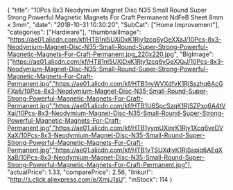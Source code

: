 {
	"title": "10Pcs 8x3 Neodymium Magnet Disc N35 Small Round Super Strong Powerful Magnetic Magnets For Craft Permanent NdFeB Sheet 8mm x 3mm",
	"date": "2018-10-31 10:30:20",
	"SubCat": ["Home Improvement"],
	"categories": ["Hardware"],
	"thumbnailImage": "https://ae01.alicdn.com/kf/HTB1nl5UXiDxK1Rjy1zcq6yGeXXaJ/10Pcs-8x3-Neodymium-Magnet-Disc-N35-Small-Round-Super-Strong-Powerful-Magnetic-Magnets-For-Craft-Permanent.jpg_220x220.jpg",
	"BigImage": ["https://ae01.alicdn.com/kf/HTB1nl5UXiDxK1Rjy1zcq6yGeXXaJ/10Pcs-8x3-Neodymium-Magnet-Disc-N35-Small-Round-Super-Strong-Powerful-Magnetic-Magnets-For-Craft-Permanent.jpg","https://ae01.alicdn.com/kf/HTB1nyWVXdfvK1RjSszhq6AcGFXa6/10Pcs-8x3-Neodymium-Magnet-Disc-N35-Small-Round-Super-Strong-Powerful-Magnetic-Magnets-For-Craft-Permanent.jpg","https://ae01.alicdn.com/kf/HTB1U6SpcSzqK1RjSZPxq6A4tVXaj/10Pcs-8x3-Neodymium-Magnet-Disc-N35-Small-Round-Super-Strong-Powerful-Magnetic-Magnets-For-Craft-Permanent.jpg","https://ae01.alicdn.com/kf/HTB1yymUXinrK1Rjy1Xcq6yeDVXaX/10Pcs-8x3-Neodymium-Magnet-Disc-N35-Small-Round-Super-Strong-Powerful-Magnetic-Magnets-For-Craft-Permanent.jpg","https://ae01.alicdn.com/kf/HTB1vTSUXdjvK1RjSspiq6AEqXXaB/10Pcs-8x3-Neodymium-Magnet-Disc-N35-Small-Round-Super-Strong-Powerful-Magnetic-Magnets-For-Craft-Permanent.jpg"],
	"actualPrice": 1.33,
	"comparePrice": 2.56,
	"linkurl": "http://s.click.aliexpress.com/e/XmjJ1sU",
	"inStock": 114
}
